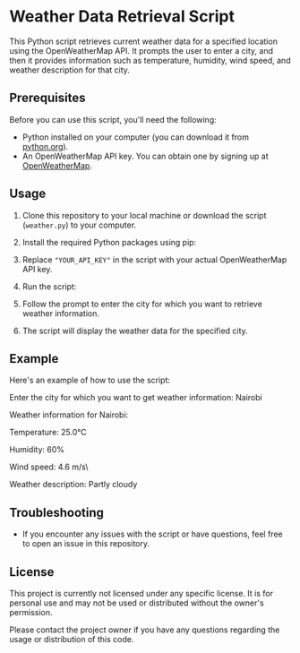 # Weather Data Retrieval Script

This Python script retrieves current weather data for a specified location using the OpenWeatherMap API. It prompts the user to enter a city, and then it provides information such as temperature, humidity, wind speed, and weather description for that city.

## Prerequisites

Before you can use this script, you'll need the following:

- Python installed on your computer (you can download it from [python.org](https://www.python.org/downloads/)).
- An OpenWeatherMap API key. You can obtain one by signing up at [OpenWeatherMap](https://openweathermap.org/api).

## Usage

1. Clone this repository to your local machine or download the script (`weather.py`) to your computer.

2. Install the required Python packages using pip:
   
3. Replace `"YOUR_API_KEY"` in the script with your actual OpenWeatherMap API key.

4. Run the script:

5. Follow the prompt to enter the city for which you want to retrieve weather information.

6. The script will display the weather data for the specified city.

## Example

Here's an example of how to use the script:

Enter the city for which you want to get weather information: 
Nairobi

Weather information for Nairobi:

Temperature: 25.0°C

Humidity: 60%

Wind speed: 4.6 m/s\

Weather description: Partly cloudy


## Troubleshooting

- If you encounter any issues with the script or have questions, feel free to open an issue in this repository.

## License

This project is currently not licensed under any specific license. It is for personal use and may not be used or distributed without the owner's permission.

Please contact the project owner if you have any questions regarding the usage or distribution of this code.





